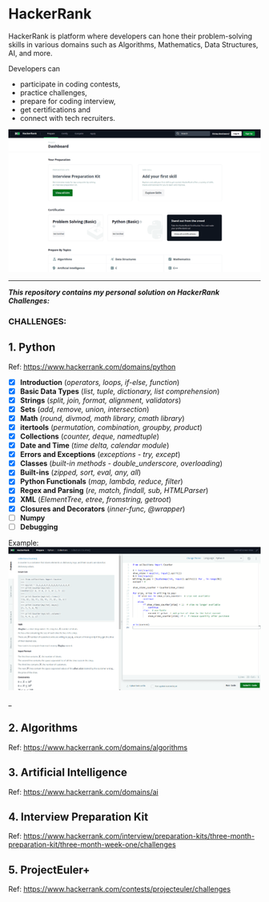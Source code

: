 # HackerRank

HackerRank is platform where developers can hone their problem-solving skills in various domains such as Algorithms, Mathematics, Data Structures, AI, and more. 

Developers can 
- participate in coding contests, 
- practice challenges, 
- prepare for coding interview, 
- get certifications and 
- connect with tech recruiters.

![hackerrank website](./hackerrank.png)
___

**_This repository contains my personal solution on HackerRank Challenges:_**

### CHALLENGES:

## 1. Python
Ref: https://www.hackerrank.com/domains/python

- [x] **Introduction** (_operators, loops, if-else, function_)
- [x] **Basic Data Types** (_list, tuple, dictionary, list comprehension_)
- [x] **Strings** (_split, join, format, alignment, validators_)
- [x] **Sets** (_add, remove, union, intersection_)
- [x] **Math** (_round, divmod, math library, cmath library_)
- [x] **itertools** (_permutation, combination, groupby, product_)
- [x] **Collections** (_counter, deque, namedtuple_)
- [x] **Date and Time** (_time delta, calendar module_)
- [x] **Errors and Exceptions** (_exceptions - try, except_)
- [x] **Classes** (_built-in methods - double_underscore, overloading_)
- [x] **Built-ins** (_zipped, sort, eval, any, all_)
- [x] **Python Functionals** (_map, lambda, reduce, filter_)
- [x] **Regex and Parsing** (_re, match, findall, sub, HTMLParser_)
- [x] **XML** (_ElementTree, etree, fromstring, getroot_)
- [x] **Closures and Decorators** (_inner-func, @wrapper_)
- [ ] **Numpy**
- [ ] **Debugging**

Example:
![hackerrank python challenge](./hackerrank_python_challenge.png)

_

## 2. Algorithms
Ref: https://www.hackerrank.com/domains/algorithms

## 3. Artificial Intelligence
Ref: https://www.hackerrank.com/domains/ai

## 4. Interview Preparation Kit
Ref: https://www.hackerrank.com/interview/preparation-kits/three-month-preparation-kit/three-month-week-one/challenges


## 5. ProjectEuler+
Ref: https://www.hackerrank.com/contests/projecteuler/challenges



